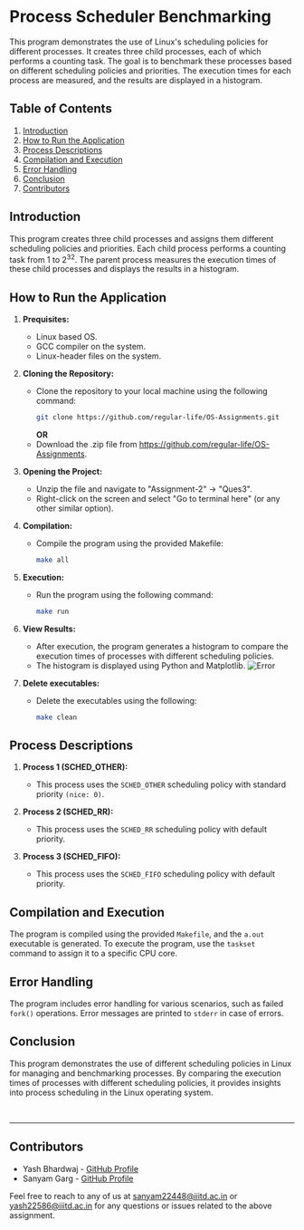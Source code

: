 # Process Scheduler Benchmarking

This program demonstrates the use of Linux's scheduling policies for different processes. It creates three child processes, each of which performs a counting task. The goal is to benchmark these processes based on different scheduling policies and priorities. The execution times for each process are measured, and the results are displayed in a histogram.

## Table of Contents
1. [Introduction](#introduction)
2. [How to Run the Application](#how-to-run-the-application)
3. [Process Descriptions](#process-descriptions)
4. [Compilation and Execution](#compilation-and-execution)
5. [Error Handling](#error-handling)
6. [Conclusion](#conclusion)
7. [Contributors](#contributors)

## Introduction
This program creates three child processes and assigns them different scheduling policies and priorities. Each child process performs a counting task from 1 to 2<sup>32</sup>. The parent process measures the execution times of these child processes and displays the results in a histogram.

## How to Run the Application
1. **Prequisites:**
   - Linux based OS.
   - GCC compiler on the system.
   - Linux-header files on the system.

2. **Cloning the Repository:**
   - Clone the repository to your local machine using the following command:
     ```bash
     git clone https://github.com/regular-life/OS-Assignments.git
     ```
     **OR**
   - Download the .zip file from https://github.com/regular-life/OS-Assignments.
   
3. **Opening the Project:**
   - Unzip the file and navigate to "Assignment-2" -> "Ques3".
   - Right-click on the screen and select "Go to terminal here" (or any other similar option).

4. **Compilation:**
   - Compile the program using the provided Makefile:
     ```bash
     make all
     ```

5. **Execution:**
   - Run the program using the following command:
     ```bash
     make run
     ```

6. **View Results:**
   - After execution, the program generates a histogram to compare the execution times of processes with different scheduling policies.
   - The histogram is displayed using Python and Matplotlib.
![Error](https://github.com/regular-life/OS-Assignments/blob/main/Assignment-2/Ques2/Figure_1.png)

7. **Delete executables:**
   - Delete the executables using the following:
     ```bash
     make clean
     ```

## Process Descriptions
1. **Process 1 (SCHED_OTHER):**
   - This process uses the `SCHED_OTHER` scheduling policy with standard priority `(nice: 0)`.

2. **Process 2 (SCHED_RR):**
   - This process uses the `SCHED_RR` scheduling policy with default priority.

3. **Process 3 (SCHED_FIFO):**
   - This process uses the `SCHED_FIFO` scheduling policy with default priority.

## Compilation and Execution
The program is compiled using the provided `Makefile`, and the `a.out` executable is generated. To execute the program, use the `taskset` command to assign it to a specific CPU core.

## Error Handling
The program includes error handling for various scenarios, such as failed `fork()` operations. Error messages are printed to `stderr` in case of errors.

## Conclusion
This program demonstrates the use of different scheduling policies in Linux for managing and benchmarking processes. By comparing the execution times of processes with different scheduling policies, it provides insights into process scheduling in the Linux operating system.

<br />

---

## Contributors
- Yash Bhardwaj - [GitHub Profile](https://github.com/regular-life)
- Sanyam Garg - [GitHub Profile](https://github.com/SanyamGarg12)

Feel free to reach to any of us at sanyam22448@iiitd.ac.in or yash22586@iiitd.ac.in for any questions or issues related to the above assignment.
